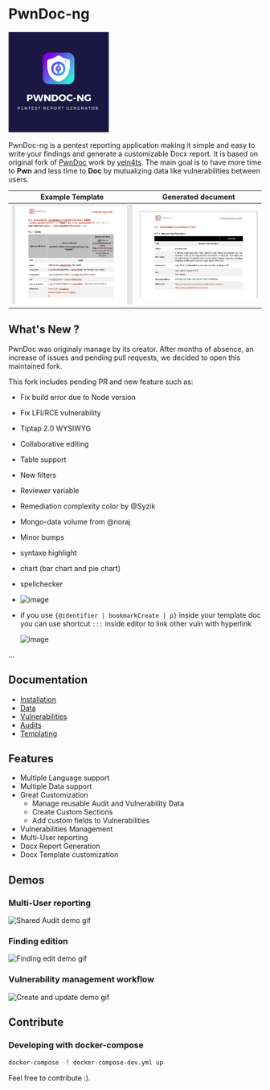 # PwnDoc-ng

<img src='/docs/_images/logo_text.png' width="200px" />

PwnDoc-ng is a pentest reporting application making it simple and easy to write your findings and generate a customizable Docx report. It is based on original fork of [PwnDoc](https://github.com/pwndoc/pwndoc) work by [yeln4ts](https://github.com/yeln4ts).
The main goal is to have more time to **Pwn** and less time to **Doc** by mutualizing data like vulnerabilities between users.


| Example Template  | Generated document |
| ------------- | ------------- |
| ![t1](demos/t1.png)  | ![t2](demos/t2.png)


## What's New ?

PwnDoc was originaly manage by its creator. After months of absence, an increase of issues and pending pull requests, we decided to open this maintained fork.

This fork includes pending PR and new feature such as:
- Fix build error due to Node version
- Fix LFI/RCE vulnerability
- Tiptap 2.0 WYSIWYG
- Collaborative editing
- Table support
- New filters
- Reviewer variable
- Remediation complexity color by @Syzik
- Mongo-data volume from @noraj
- Minor bumps
- syntaxe highlight
- chart (bar chart and pie chart)
- spellchecker
- ![image](https://github.com/user-attachments/assets/59e45807-9b50-4254-949b-879763c4b066)

- if you use `{@identifier | bookmarkCreate | p}` inside your template doc you can use shortcut `:::` inside editor to link other vuln with hyperlink


  ![image](https://github.com/user-attachments/assets/7b4ab540-0044-414c-af70-9a6ae4c4c6da)

...

## Documentation

- [Installation](https://pwndoc-ng.github.io/pwndoc-ng/#/installation)
- [Data](https://pwndoc-ng.github.io/pwndoc-ng/#/data)
- [Vulnerabilities](https://pwndoc-ng.github.io/pwndoc-ng/#/vulnerabilities)
- [Audits](https://pwndoc-ng.github.io/pwndoc-ng/#/audits)
- [Templating](https://pwndoc-ng.github.io/pwndoc-ng/#/docxtemplate)


## Features

- Multiple Language support
- Multiple Data support
- Great Customization
  - Manage reusable Audit and Vulnerability Data
  - Create Custom Sections
  - Add custom fields to Vulnerabilities
- Vulnerabilities Management
- Multi-User reporting
- Docx Report Generation
- Docx Template customization

## Demos

### Multi-User reporting
![Shared Audit demo gif](https://raw.githubusercontent.com/pwndoc-ng/pwndoc-ng/master/demos/shared_audit_demo.gif)

### Finding edition
![Finding edit demo gif](https://raw.githubusercontent.com/pwndoc-ng/pwndoc-ng/master/demos/audit_finding_demo.gif)

### Vulnerability management workflow
![Create and update demo gif](https://raw.githubusercontent.com/pwndoc-ng/pwndoc-ng/master/demos/create_and_update_finding.gif)

## Contribute

### Developing with docker-compose

```bash
docker-compose -f docker-compose-dev.yml up
```

Feel free to contribute :).
